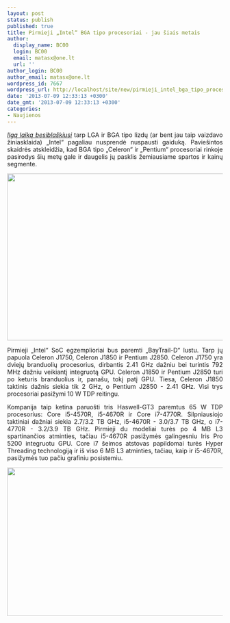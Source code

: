 ```yaml
---
layout: post
status: publish
published: true
title: Pirmieji „Intel“ BGA tipo procesoriai - jau šiais metais
author:
  display_name: BC00
  login: BC00
  email: matasx@one.lt
  url: ''
author_login: BC00
author_email: matasx@one.lt
wordpress_id: 7667
wordpress_url: http://localhost/site/new/pirmieji_intel_bga_tipo_procesoriai__jau_siais_metais/
date: '2013-07-09 12:33:13 +0300'
date_gmt: '2013-07-09 12:33:13 +0300'
categories:
- Naujienos
---
```

<p style="text-align: justify;">
	<a href="http://www.technews.lt/naujiena/n/a/intel_kardinaliai_keicia_savo_agresyvu_poziuri_i_lga_lizdo_patraukima.html"><em>Ilgą laiką besibla&scaron;kiusi</em></a> tarp LGA ir BGA tipo lizdų (ar bent jau taip vaizdavo žiniasklaida) &bdquo;Intel&ldquo; pagaliau nusprendė nuspausti gaiduką. Pavie&scaron;intos skaidrės atskleidžia, kad BGA tipo &bdquo;Celeron&ldquo; ir &bdquo;Pentium&ldquo; procesoriai rinkoje pasirodys &scaron;ių metų gale ir daugelis jų pasklis žemiausiame spartos ir kainų segmente.</p>
<p style="text-align: justify;">
	<a href="http://technews.lt/userfiles/50c.jpg"><img alt="" src="http://technews.lt/userfiles/50c.jpg" style="width: 520px; height: 390px;" /></a></p>
<p style="text-align: justify;">
	Pirmieji &bdquo;Intel&ldquo; SoC egzemplioriai bus paremti &bdquo;BayTrail-D&ldquo; lustu. Tarp jų papuola Celeron J1750, Celeron J1850 ir Pentium J2850. Celeron J1750 yra dviejų branduolių procesorius, dirbantis 2.41 GHz dažniu bei turintis 792 MHz dažniu veikiantį integruotą GPU. Celeron J1850 ir Pentium J2850 turi po keturis branduolius ir, pana&scaron;u, tokį patį GPU. Tiesa, Celeron J1850 taktinis dažnis siekia tik 2 GHz, o Pentium J2850 - 2.41 GHz. Visi trys procesoriai pasižymi 10 W TDP reitingu.</p>
<p style="text-align: justify;">
	Kompanija taip ketina paruo&scaron;ti tris Haswell-GT3 paremtus 65 W TDP procesorius: Core i5-4570R, i5-4670R ir Core i7-4770R. Silpniausiojo taktiniai dažniai siekia 2.7/3.2 TB GHz, i5-4670R - 3.0/3.7 TB GHz, o i7-4770R - 3.2/3.9 TB GHz. Pirmieji du modeliai turės po 4 MB L3 spartinančios atminties, tačiau i5-4670R pasižymės galingesniu Iris Pro 5200 integruotu GPU. Core i7 &scaron;eimos atstovas papildomai turės Hyper Threading technologiją ir i&scaron; viso 6 MB L3 atminties, tačiau, kaip ir i5-4670R, pasižymės tuo pačiu grafiniu posistemiu.</p>
<p style="text-align: justify;">
	<a href="http://technews.lt/userfiles/BT2.jpg"><img alt="" src="http://technews.lt/userfiles/BT2.jpg" style="width: 520px; height: 347px;" /></a></p>
